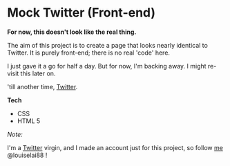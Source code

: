 Mock Twitter (Front-end)
===
**For now, this doesn't look like the real thing.**

The aim of this project is to create a page that looks nearly identical to Twitter. It is purely front-end; there is no real 'code' here.

I just gave it a go for half a day. But for now, I'm backing away. I might re-visit this later on.

'till another time, [Twitter].

**Tech**
* CSS
* HTML 5


*Note:*

I'm a [Twitter] virgin, and I made an account just for this project, so follow [me] @louiselai88 ! 


[Twitter]: https://twitter.com/louiselai88
[me]: https://twitter.com/louiselai88